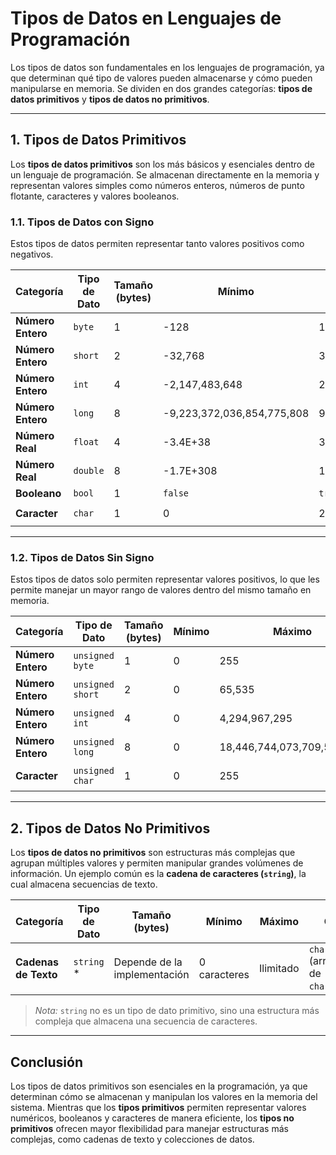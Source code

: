 # **Tipos de Datos en Lenguajes de Programación**

Los tipos de datos son fundamentales en los lenguajes de programación, ya que determinan qué tipo de valores pueden almacenarse y cómo pueden manipularse en memoria. Se dividen en dos grandes categorías: **tipos de datos primitivos** y **tipos de datos no primitivos**.

---

## **1. Tipos de Datos Primitivos**
Los **tipos de datos primitivos** son los más básicos y esenciales dentro de un lenguaje de programación. Se almacenan directamente en la memoria y representan valores simples como números enteros, números de punto flotante, caracteres y valores booleanos.

### **1.1. Tipos de Datos con Signo**
Estos tipos de datos permiten representar tanto valores positivos como negativos.

| **Categoría**       | **Tipo de Dato** | **Tamaño (bytes)** | **Mínimo**                   | **Máximo**                    | **C**      | **Java**  | **C#**    | **Python**      | **Swift**  |
|---------------------|----------------|------------------|------------------------|------------------------|---------|---------|---------|--------------|---------|
| **Número Entero**        | `byte`         | 1                | -128                   | 127                    | `signed char` | `byte`  | `sbyte`  | `int`        | `Int8`   |
| **Número Entero**        | `short`        | 2                | -32,768                | 32,767                 | `short` | `short` | `short` | `int`        | `Int16`  |
| **Número Entero**        | `int`          | 4                | -2,147,483,648         | 2,147,483,647          | `int`   | `int`   | `int`   | `int`        | `Int32`  |
| **Número Entero**        | `long`         | 8                | -9,223,372,036,854,775,808 | 9,223,372,036,854,775,807 | `long`  | `long`  | `long`  | `int`        | `Int64`  |
| **Número Real** | `float`      | 4                | -3.4E+38               | 3.4E+38                 | `float` | `float` | `float` | `float`       | `Float`  |
| **Número Real** | `double`     | 8                | -1.7E+308              | 1.7E+308                | `double` | `double` | `double` | `float`       | `Double`  |
| **Booleano**      | `bool`         | 1                | `false`                | `true`                  | `_Bool` | `boolean` | `bool` | `bool`        | `Bool`   |
| **Caracter**     | `char`         | 1                | 0                      | 255                     | `char`  | `char`  | `char`  | `str (1 char)` | `Character` |

---

### **1.2. Tipos de Datos Sin Signo**
Estos tipos de datos solo permiten representar valores positivos, lo que les permite manejar un mayor rango de valores dentro del mismo tamaño en memoria.

| **Categoría**       | **Tipo de Dato**    | **Tamaño (bytes)** | **Mínimo** | **Máximo**                 | **C**              | **Java**        | **C#**      | **Python**       | **Swift**   |
|---------------------|----------------|------------------|----------|----------------------|----------------|---------------|------------|----------------|----------|
| **Número Entero**        | `unsigned byte`   | 1                | 0        | 255                  | `unsigned char` | No disponible | `byte`     | `int`          | `UInt8`   |
| **Número Entero**        | `unsigned short`  | 2                | 0        | 65,535               | `unsigned short` | No disponible | `ushort`   | `int`          | `UInt16`  |
| **Número Entero**        | `unsigned int`    | 4                | 0        | 4,294,967,295        | `unsigned int` | No disponible | `uint`     | `int`          | `UInt32`  |
| **Número Entero**        | `unsigned long`   | 8                | 0        | 18,446,744,073,709,551,615 | `unsigned long` | No disponible | `ulong`    | `int`          | `UInt64`  |
| **Caracter**     | `unsigned char`  | 1                | 0        | 255                  | `unsigned char` | No disponible | No disponible | `str (1 char)` | `Character` |

---

## **2. Tipos de Datos No Primitivos**
Los **tipos de datos no primitivos** son estructuras más complejas que agrupan múltiples valores y permiten manipular grandes volúmenes de información. Un ejemplo común es la **cadena de caracteres (`string`)**, la cual almacena secuencias de texto.

| **Categoría**       | **Tipo de Dato** | **Tamaño (bytes)**           | **Mínimo**      | **Máximo**      | **C**                     | **Java**   | **C#**    | **Python** | **Swift**  |
|---------------------|----------------|-----------------------------|---------------|---------------|-------------------------|------------|-----------|------------|-----------|
| **Cadenas de Texto** | `string` *     | Depende de la implementación | 0 caracteres  | Ilimitado    | `char[]` (arreglo de `char`) | `String`   | `string`  | `str`      | `String`  |

> *Nota:* `string` no es un tipo de dato primitivo, sino una estructura más compleja que almacena una secuencia de caracteres.

---

## **Conclusión**
Los tipos de datos primitivos son esenciales en la programación, ya que determinan cómo se almacenan y manipulan los valores en la memoria del sistema. Mientras que los **tipos primitivos** permiten representar valores numéricos, booleanos y caracteres de manera eficiente, los **tipos no primitivos** ofrecen mayor flexibilidad para manejar estructuras más complejas, como cadenas de texto y colecciones de datos.
